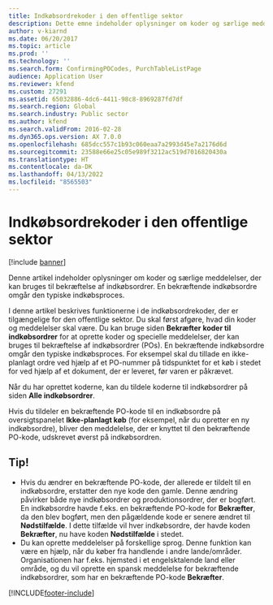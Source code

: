 ```yaml
---
title: Indkøbsordrekoder i den offentlige sektor
description: Dette emne indeholder oplysninger om koder og særlige meddelelser, der kan bruges til bekræftelse af indkøbsordrer.
author: v-kiarnd
ms.date: 06/20/2017
ms.topic: article
ms.prod: ''
ms.technology: ''
ms.search.form: ConfirmingPOCodes, PurchTableListPage
audience: Application User
ms.reviewer: kfend
ms.custom: 27291
ms.assetid: 65032886-4dc6-4411-98c8-8969287fd7df
ms.search.region: Global
ms.search.industry: Public sector
ms.author: kfend
ms.search.validFrom: 2016-02-28
ms.dyn365.ops.version: AX 7.0.0
ms.openlocfilehash: 685dcc557c1b93c060eaa7a2993d45e7a2176d6d
ms.sourcegitcommit: 23588e66e25c05e989f3212ac519d7016820430a
ms.translationtype: HT
ms.contentlocale: da-DK
ms.lasthandoff: 04/13/2022
ms.locfileid: "8565503"
---
```

# <a name="purchase-order-codes-in-the-public-sector"></a>Indkøbsordrekoder i den offentlige sektor

[!include [banner](../includes/banner.md)]

Denne artikel indeholder oplysninger om koder og særlige meddelelser, der kan bruges til bekræftelse af indkøbsordrer. En bekræftende indkøbsordre omgår den typiske indkøbsproces.

I denne artikel beskrives funktionerne i de indkøbsordrekoder, der er tilgængelige for den offentlige sektor. Du skal først afgøre, hvad din koder og meddelelser skal være. Du kan bruge siden **Bekræfter koder til indkøbsordrer** for at oprette koder og specielle meddelelser, der kan bruges til bekræftelse af indkøbsordrer (POs). En bekræftende indkøbsordre omgår den typiske indkøbsproces. For eksempel skal du tillade en ikke-planlagt ordre ved hjælp af et PO-nummer på tidspunktet for et køb i stedet for ved hjælp af et dokument, der er leveret, før varen er påkrævet. 

Når du har oprettet koderne, kan du tildele koderne til indkøbsordrer på siden **Alle indkøbsordrer**. 

Hvis du tildeler en bekræftende PO-kode til en indkøbsordre på oversigtspanelet **Ikke-planlagt køb** (for eksempel, når du opretter en ny indkøbsordre), bliver den meddelelse, der er knyttet til den bekræftende PO-kode, udskrevet øverst på indkøbsordren.

## <a name="tips"></a>Tip!
-   Hvis du ændrer en bekræftende PO-kode, der allerede er tildelt til en indkøbsordre, erstatter den nye kode den gamle. Denne ændring påvirker både nye indkøbsordrer og produktionsordrer, der er bogført. En indkøbsordre havde f.eks. en bekræftende PO-kode for **Bekræfter**, da den blev bogført, men den pågældende kode er senere ændret til **Nødstilfælde**. I dette tilfælde vil hver indkøbsordre, der havde koden **Bekræfter**, nu have koden **Nødstilfælde** i stedet.
-   Du kan oprette meddelelser på forskellige sprog. Denne funktion kan være en hjælp, når du køber fra handlende i andre lande/områder. Organisationen har f.eks. hjemsted i et engelsktalende land eller område, og du vil oprette en spansk meddelelse for bekræftende indkøbsordrer, som har en bekræftende PO-kode **Bekræfter**.







[!INCLUDE[footer-include](../../includes/footer-banner.md)]
